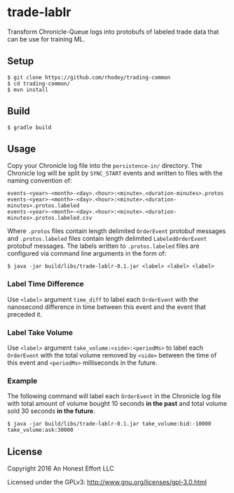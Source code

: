 # trade-lablr

Transform Chronicle-Queue logs into protobufs of labeled trade data that can be
use for training ML.

## Setup
```
$ git clone https://github.com/rhodey/trading-common
$ cd trading-common/
$ mvn install
```

## Build
```
$ gradle build
```

## Usage
Copy your Chronicle log file into the `persistence-in/` directory. The
Chronicle log will be split by `SYNC_START` events and written to files with
the naming convention of:
```
events-<year>-<month>-<day>.<hour>:<minute>.<duration-minutes>.protos
events-<year>-<month>-<day>.<hour>:<minute>.<duration-minutes>.protos.labeled
events-<year>-<month>-<day>.<hour>:<minute>.<duration-minutes>.protos.labeled.csv
```

Where `.protos` files contain length delimited `OrderEvent` protobuf messages
and `.protos.labeled` files contain length delimited  `LabeledOrderEvent`
protobuf messages. The labels written to `.protos.labeled` files are configured
via command line arguments in the form of:
```
$ java -jar build/libs/trade-lablr-0.1.jar <label> <label> <label>
```

### Label Time Difference
Use `<label>` argument `time_diff` to label each `OrderEvent` with the
nanosecond difference in time between this event and the event that preceded
it.

### Label Take Volume
Use `<label>` argument `take_volume:<side>:<periodMs>` to label each
`OrderEvent` with the total volume removed by `<side>` between the time of this
event and `<periodMs>` milliseconds in the future.

### Example
The following command will label each `OrderEvent` in the Chronicle log file
with total amount of volume bought 10 seconds **in the past** and total volume
sold 30 seconds **in the future**.
```
$ java -jar build/libs/trade-lablr-0.1.jar take_volume:bid:-10000 take_volume:ask:30000
```

## License

Copyright 2016 An Honest Effort LLC

Licensed under the GPLv3: http://www.gnu.org/licenses/gpl-3.0.html
